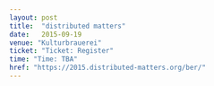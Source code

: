 ```yaml
---
layout: post
title:  "distributed matters"
date:   2015-09-19
venue: "Kulturbrauerei"
ticket: "Ticket: Register"
time: "Time: TBA"
href: "https://2015.distributed-matters.org/ber/"
---
```

<!-- fill in the URL of your event host page if you haven't enough information for a detail page, so the event link won't point on the detail page at all -->
